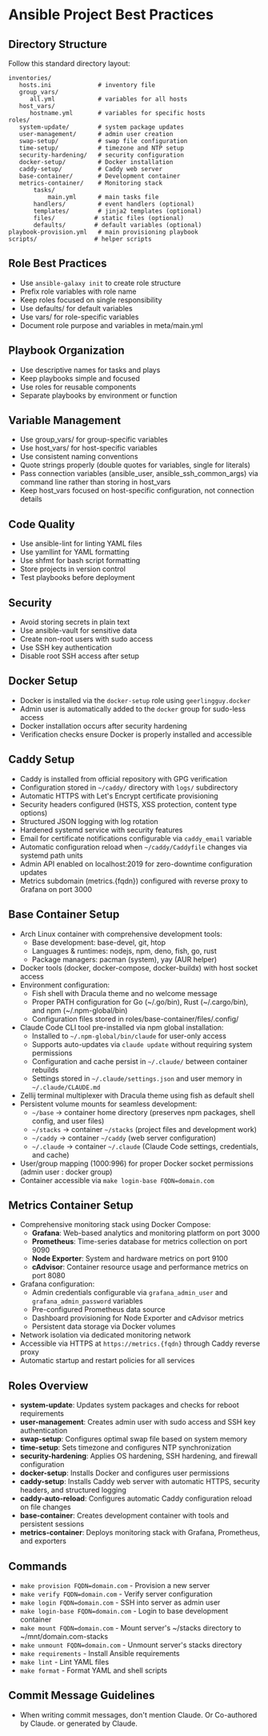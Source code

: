 # Ansible Project Best Practices

## Directory Structure

Follow this standard directory layout:

```
inventories/
   hosts.ini             # inventory file
   group_vars/
      all.yml            # variables for all hosts
   host_vars/
      hostname.yml       # variables for specific hosts
roles/
   system-update/        # system package updates
   user-management/      # admin user creation
   swap-setup/           # swap file configuration
   time-setup/           # timezone and NTP setup
   security-hardening/   # security configuration
   docker-setup/         # Docker installation
   caddy-setup/          # Caddy web server
   base-container/       # Development container
   metrics-container/    # Monitoring stack
       tasks/
           main.yml      # main tasks file
       handlers/         # event handlers (optional)
       templates/        # jinja2 templates (optional)
       files/           # static files (optional)
       defaults/        # default variables (optional)
playbook-provision.yml   # main provisioning playbook
scripts/                # helper scripts
```

## Role Best Practices

- Use `ansible-galaxy init` to create role structure
- Prefix role variables with role name
- Keep roles focused on single responsibility
- Use defaults/ for default variables
- Use vars/ for role-specific variables
- Document role purpose and variables in meta/main.yml

## Playbook Organization

- Use descriptive names for tasks and plays
- Keep playbooks simple and focused
- Use roles for reusable components
- Separate playbooks by environment or function

## Variable Management

- Use group_vars/ for group-specific variables
- Use host_vars/ for host-specific variables
- Use consistent naming conventions
- Quote strings properly (double quotes for variables, single for literals)
- Pass connection variables (ansible_user, ansible_ssh_common_args) via command line rather than storing in host_vars
- Keep host_vars focused on host-specific configuration, not connection details

## Code Quality

- Use ansible-lint for linting YAML files
- Use yamllint for YAML formatting
- Use shfmt for bash script formatting
- Store projects in version control
- Test playbooks before deployment

## Security

- Avoid storing secrets in plain text
- Use ansible-vault for sensitive data
- Create non-root users with sudo access
- Use SSH key authentication
- Disable root SSH access after setup

## Docker Setup

- Docker is installed via the `docker-setup` role using `geerlingguy.docker`
- Admin user is automatically added to the `docker` group for sudo-less access
- Docker installation occurs after security hardening
- Verification checks ensure Docker is properly installed and accessible

## Caddy Setup

- Caddy is installed from official repository with GPG verification
- Configuration stored in `~/caddy/` directory with `logs/` subdirectory
- Automatic HTTPS with Let's Encrypt certificate provisioning
- Security headers configured (HSTS, XSS protection, content type options)
- Structured JSON logging with log rotation
- Hardened systemd service with security features
- Email for certificate notifications configurable via `caddy_email` variable
- Automatic configuration reload when `~/caddy/Caddyfile` changes via systemd path units
- Admin API enabled on localhost:2019 for zero-downtime configuration updates
- Metrics subdomain (metrics.{fqdn}) configured with reverse proxy to Grafana on port 3000

## Base Container Setup

- Arch Linux container with comprehensive development tools:
  - Base development: base-devel, git, htop
  - Languages & runtimes: nodejs, npm, deno, fish, go, rust
  - Package managers: pacman (system), yay (AUR helper)
- Docker tools (docker, docker-compose, docker-buildx) with host socket access
- Environment configuration:
  - Fish shell with Dracula theme and no welcome message
  - Proper PATH configuration for Go (~/.go/bin), Rust (~/.cargo/bin), and npm (~/.npm-global/bin)
  - Configuration files stored in roles/base-container/files/.config/
- Claude Code CLI tool pre-installed via npm global installation:
  - Installed to `~/.npm-global/bin/claude` for user-only access
  - Supports auto-updates via `claude update` without requiring system permissions
  - Configuration and cache persist in `~/.claude/` between container rebuilds
  - Settings stored in `~/.claude/settings.json` and user memory in `~/.claude/CLAUDE.md`
- Zellij terminal multiplexer with Dracula theme using fish as default shell
- Persistent volume mounts for seamless development:
  - `~/base` → container home directory (preserves npm packages, shell config, and user files)
  - `~/stacks` → container `~/stacks` (project files and development work)
  - `~/caddy` → container `~/caddy` (web server configuration)
  - `~/.claude` → container `~/.claude` (Claude Code settings, credentials, and cache)
- User/group mapping (1000:996) for proper Docker socket permissions (admin user : docker group)
- Container accessible via `make login-base FQDN=domain.com`

## Metrics Container Setup

- Comprehensive monitoring stack using Docker Compose:
  - **Grafana**: Web-based analytics and monitoring platform on port 3000
  - **Prometheus**: Time-series database for metrics collection on port 9090
  - **Node Exporter**: System and hardware metrics on port 9100
  - **cAdvisor**: Container resource usage and performance metrics on port 8080
- Grafana configuration:
  - Admin credentials configurable via `grafana_admin_user` and `grafana_admin_password` variables
  - Pre-configured Prometheus data source
  - Dashboard provisioning for Node Exporter and cAdvisor metrics
  - Persistent data storage via Docker volumes
- Network isolation via dedicated monitoring network
- Accessible via HTTPS at `https://metrics.{fqdn}` through Caddy reverse proxy
- Automatic startup and restart policies for all services

## Roles Overview

- **system-update**: Updates system packages and checks for reboot requirements
- **user-management**: Creates admin user with sudo access and SSH key authentication
- **swap-setup**: Configures optimal swap file based on system memory
- **time-setup**: Sets timezone and configures NTP synchronization
- **security-hardening**: Applies OS hardening, SSH hardening, and firewall configuration
- **docker-setup**: Installs Docker and configures user permissions
- **caddy-setup**: Installs Caddy web server with automatic HTTPS, security headers, and structured logging
- **caddy-auto-reload**: Configures automatic Caddy configuration reload on file changes
- **base-container**: Creates development container with tools and persistent sessions
- **metrics-container**: Deploys monitoring stack with Grafana, Prometheus, and exporters

## Commands

- `make provision FQDN=domain.com` - Provision a new server
- `make verify FQDN=domain.com` - Verify server configuration
- `make login FQDN=domain.com` - SSH into server as admin user
- `make login-base FQDN=domain.com` - Login to base development container
- `make mount FQDN=domain.com` - Mount server's ~/stacks directory to ~/mnt/domain.com-stacks
- `make unmount FQDN=domain.com` - Unmount server's stacks directory
- `make requirements` - Install Ansible requirements
- `make lint` - Lint YAML files
- `make format` - Format YAML and shell scripts

## Commit Message Guidelines

- When writing commit messages, don't mention Claude. Or Co-authored by Claude. or generated by Claude.
